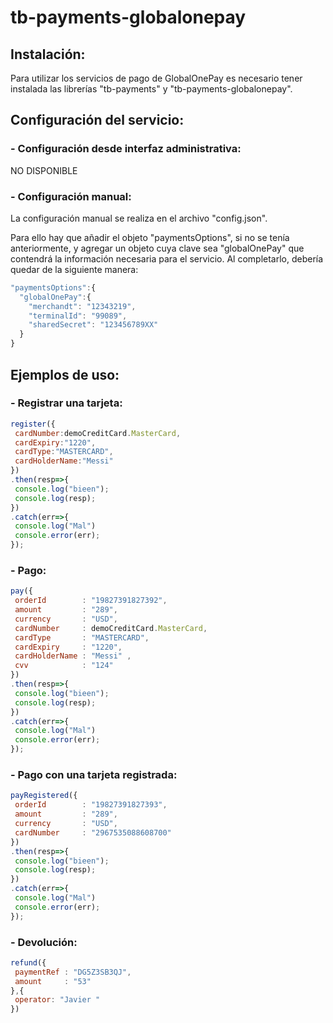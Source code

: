 # tb-payments-globalonepay

## **Instalación:**
  
Para utilizar los servicios de pago de GlobalOnePay es necesario tener instalada las librerías "tb-payments" y "tb-payments-globalonepay".

## **Configuración del servicio:**

### **- Configuración desde interfaz administrativa:** 

NO DISPONIBLE

### **- Configuración manual:**

La configuración manual se realiza en el archivo "config.json".

Para ello hay que añadir el objeto "paymentsOptions", si no se tenía anteriormente, y agregar un objeto cuya clave sea "globalOnePay" que contendrá la información necesaria para el servicio. Al completarlo, debería quedar de la siguiente manera:

```javascript
"paymentsOptions":{
  "globalOnePay":{
    "merchandt": "12343219",
    "terminalId": "99089",
    "sharedSecret": "123456789XX"
  }
}
```


## **Ejemplos de uso:**
    
### **- Registrar una tarjeta:**

```javascript
register({
 cardNumber:demoCreditCard.MasterCard,
 cardExpiry:"1220",
 cardType:"MASTERCARD",
 cardHolderName:"Messi"  
})
.then(resp=>{
 console.log("bieen");
 console.log(resp);
})
.catch(err=>{
 console.log("Mal")
 console.error(err);
});
```

### **- Pago:**

```javascript
pay({
 orderId        : "19827391827392",
 amount         : "289",
 currency       : "USD",
 cardNumber     : demoCreditCard.MasterCard,
 cardType       : "MASTERCARD",
 cardExpiry     : "1220",
 cardHolderName : "Messi" ,
 cvv            : "124" 
})
.then(resp=>{
 console.log("bieen");
 console.log(resp);
})
.catch(err=>{
 console.log("Mal")
 console.error(err);
});
```

### **- Pago con una tarjeta registrada:**

```javascript
payRegistered({
 orderId        : "19827391827393",
 amount         : "289",
 currency       : "USD",
 cardNumber     : "2967535088608700"
})
.then(resp=>{
 console.log("bieen");
 console.log(resp);
})
.catch(err=>{
 console.log("Mal")
 console.error(err);
});
```

### **- Devolución:**

```javascript
refund({
 paymentRef : "DG5Z3SB3QJ",
 amount     : "53"
},{
 operator: "Javier "
})
```
